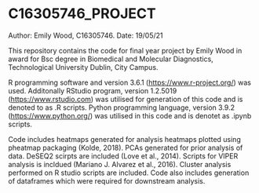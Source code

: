# C16305746_PROJECT
Author: Emily Wood, C16305746. 
Date: 19/05/21

This repository contains the code for final year project by Emily Wood in award for Bsc degree in Biomedical and Molecular Diagnostics, Technological University Dublin, City Campus.


R programming software and version 3.6.1 (https://www.r-project.org/) was used. Additonally RStudio program, version 1.2.5019 (https://www.rstudio.com) was utilised for generation of this code and is denoted to as .R scripts.
Python programming language, version 3.9.2 (https://www.python.org/) was utilised in this code and is denotet as .ipynb scripts.

Code includes heatmaps generated for analysis heatmaps plotted using pheatmap packaging (Kolde, 2018). PCAs generated for prior analysis of data. DeSEQ2 scirpts are included (Love et al., 2014).  Scripts for VIPER analysis is incldued (Mariano J. Alvarez et al., 2016). Cluster analysis performed on R studio scripts are included. Code also includes generation of dataframes which were required for downstream analysis. 
